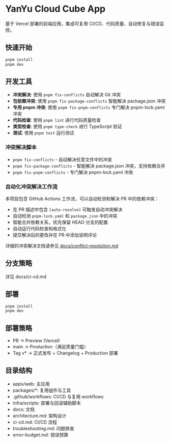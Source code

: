 # YanYu Cloud Cube App

基于 Vercel 部署的前端应用，集成可复用 CI/CD、代码质量、自动修复与错误监控。

## 快速开始

```bash
pnpm install
pnpm dev
```

## 开发工具

- **冲突解决**: 使用 `pnpm fix-conflicts` 自动解决 Git 冲突
- **包依赖冲突**: 使用 `pnpm fix-package-conflicts` 智能解决 package.json 冲突
- **专用 pnpm 冲突**: 使用 `pnpm fix-pnpm-conflicts` 专门解决 pnpm-lock.yaml 冲突
- **代码检查**: 使用 `pnpm lint` 进行代码质量检查
- **类型检查**: 使用 `pnpm type-check` 进行 TypeScript 验证
- **测试**: 使用 `pnpm test` 运行测试

### 冲突解决脚本

- `pnpm fix-conflicts` - 自动解决任意文件中的冲突
- `pnpm fix-package-conflicts` - 智能解决 package.json 冲突，支持依赖合并
- `pnpm fix-pnpm-conflicts` - 专门解决 pnpm-lock.yaml 冲突

### 自动化冲突解决工作流

本项目包含 GitHub Actions 工作流，可以自动检测和解决 PR 中的依赖冲突：

- 在 PR 描述中包含 `[auto-resolve]` 可触发自动冲突解决
- 自动检测 `pnpm-lock.yaml` 和 `package.json` 中的冲突
- 智能合并依赖关系，优先保留 HEAD 分支的配置
- 自动运行代码检查和格式化
- 提交解决后的更改并在 PR 中添加说明评论

详细的冲突解决文档请参见 [docs/conflict-resolution.md](docs/conflict-resolution.md)

## 分支策略

详见 docs/ci-cd.md

## 部署

```bash
pnpm install
pnpm dev
```

## 部署策略

- PR → Preview (Vercel)
- main → Production（满足质量门槛）
- Tag v\* → 正式发布 + Changelog + Production 部署

## 目录结构

- apps/web: 主应用
- packages/\*: 复用组件与工具
- .github/workflows: CI/CD 与复用 workflows
- infra/scripts: 部署与回滚辅助脚本
- docs: 文档
- architecture.md: 架构设计
- ci-cd.md: CI/CD 流程
- troubleshooting.md: 问题排查
- error-budget.md: 错误预算
